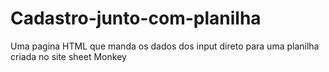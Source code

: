 # Cadastro-junto-com-planilha
Uma pagina HTML que manda os dados dos input direto para uma planilha criada no site sheet Monkey
